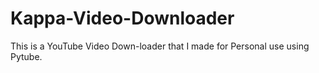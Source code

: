 # Kappa-Video-Downloader
This is a YouTube Video Down-loader that I made for Personal use using Pytube.
